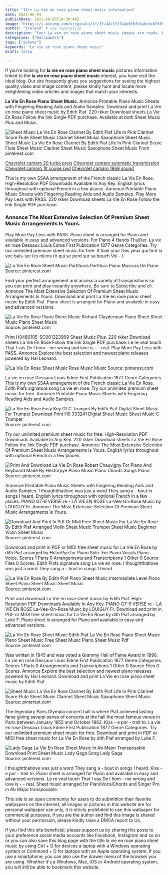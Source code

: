 ```yaml
---
title: "11++ La vie en rose piano sheet music information"
date: 2021-06-04
publishDate: 2021-08-03T14:30:40Z
image: "https://i.pinimg.com/originals/1f/3f/44/1f3f44e9fb7b3a8cbcb7699b3fcb3e1e.gif"
author: "Ireland" # use capitalize
description: "Your La vie en rose piano sheet music images are ready. La vie en rose piano sheet music are a topic that is being searched for and liked by netizens today. You can Find and Download the La vie en rose piano sheet music files here. Get all free images."
categories: ["Wallpapers"]
tags: ["iphone"]
keywords: "La vie en rose piano sheet music"
draft: false

---
```


If you're looking for **la vie en rose piano sheet music** pictures information linked to the **la vie en rose piano sheet music** interest, you have visit the ideal  blog.  Our site frequently  gives you  suggestions  for seeing  the highest  quality video and image  content, please kindly hunt and locate more enlightening video articles and images  that match your interests.

**La Vie En Rose Piano Sheet Music**. Annonce Printable Piano Music Sheets with Fingering Reading Aids and Audio Samples. Download and print La Vie en rose piano sheet music by Edith Piaf. 220 rkker Download sheets La Vie En Rose Follow the link Single PDF purchase. Available at both Sheet Music Plus and Music.

![Sheet Music La Vie En Rose Clarinet By Edith Piaf Life In Pink Clarinet Score Flute Sheet Music Clarinet Sheet Music Saxophone Sheet Music](https://i.pinimg.com/originals/ac/50/56/ac5056f3a5d6a82f6de00b87e63e915c.png "Sheet Music La Vie En Rose Clarinet By Edith Piaf Life In Pink Clarinet Score Flute Sheet Music Clarinet Sheet Music Saxophone Sheet Music")
Sheet Music La Vie En Rose Clarinet By Edith Piaf Life In Pink Clarinet Score Flute Sheet Music Clarinet Sheet Music Saxophone Sheet Music From pinterest.com

[Chevrolet camaro 20 turbo preis](/chevrolet-camaro-20-turbo-preis/)
[Chevrolet camaro automatic transmission](/chevrolet-camaro-automatic-transmission/)
[Chevrolet camaro 1lt coupe rwd](/chevrolet-camaro-1lt-coupe-rwd/)
[Chevrolet camaro 1969 sound](/chevrolet-camaro-1969-sound/)

This is my own SSAA arrangement of the French classic La Vie En Rose. High-Resolution PDF Downloads Available In Any Key. English lyrics throughout with optional French in a few places. Annonce Printable Piano Music Sheets with Fingering Reading Aids and Audio Samples. Play More Pay Less with PASS. 220 rkker Download sheets La Vie En Rose Follow the link Single PDF purchase.

### Annonce The Most Extensive Selection Of Premium Sheet Music Arrangements Is Yours.

Play More Pay Less with PASS. Piano sheet is arranged for Piano and available in easy and advanced versions. For Piano 4 Hands Thuillier. La vie en rose Dessaux Louis Edme First Publication 1877 Genre Categories. Try our unlimited premium sheet music for free. It took your Des yeux qui font la voc bais-ser les miens rir qui se perd sur sa bouch Voi - l.


![La Vie En Rose Sheet Music Partituras Partitura Piano Musicas De Piano](https://i.pinimg.com/originals/f5/92/cb/f592cbbc7c08db6d9688e966f700347e.jpg "La Vie En Rose Sheet Music Partituras Partitura Piano Musicas De Piano")
Source: pinterest.com

Find your perfect arrangement and access a variety of transpositions so you can print and play instantly anywhere. Be sure to Subscribe and cli. Annonce The Most Extensive Selection Of Premium Sheet Music Arrangements Is Yours. Download and print La Vie en rose piano sheet music by Edith Piaf. Piano sheet is arranged for Piano and available in easy and advanced versions.

![La Vie En Rose Piano Sheet Music Richard Clayderman Piano Sheet Sheet Music Piano Sheet Music](https://i.pinimg.com/originals/7c/48/ff/7c48ff5a99b52c519b9ca5bf88354871.png "La Vie En Rose Piano Sheet Music Richard Clayderman Piano Sheet Sheet Music Piano Sheet Music")
Source: pinterest.com

Print H0480105-SC001323909 Sheet Music Plus. 220 rkker Download sheets La Vie En Rose Follow the link Single PDF purchase. Le re veal touch That I vas De I hom - me wrong and love is - - real. Play More Pay Less with PASS. Annonce Explore the best selection and newest piano releases powered by Hal Leonard.

![La Vie En Rose Sheet Music Rose Music Music](https://i.pinimg.com/originals/f6/d1/17/f6d11771724ec20d6a74507c19e05999.png "La Vie En Rose Sheet Music Rose Music Music")
Source: pinterest.com

La vie en rose Dessaux Louis Edme First Publication 1877 Genre Categories. This is my own SSAA arrangement of the French classic La Vie En Rose. Edith Piafs signature song La vie en rose. Try our unlimited premium sheet music for free. Annonce Printable Piano Music Sheets with Fingering Reading Aids and Audio Samples.

![La Vie En Rose Easy Key Of C Trumpet By Edith Piaf Digital Sheet Music For Trumpet Download Print H0 333241 Digital Sheet Music Sheet Music C Trumpet](https://i.pinimg.com/originals/ea/7e/82/ea7e8232964241d3c4dd7d926b64a832.png "La Vie En Rose Easy Key Of C Trumpet By Edith Piaf Digital Sheet Music For Trumpet Download Print H0 333241 Digital Sheet Music Sheet Music C Trumpet")
Source: pinterest.com

Try our unlimited premium sheet music for free. High-Resolution PDF Downloads Available In Any Key. 220 rkker Download sheets La Vie En Rose Follow the link Single PDF purchase. Annonce The Most Extensive Selection Of Premium Sheet Music Arrangements Is Yours. English lyrics throughout with optional French in a few places.

![Print And Download La Vie En Rose Robert Chauvigny For Piano And Keyboard Made By Hectorpye Piano Music Piano Chords Songs Piano](https://i.pinimg.com/originals/4c/31/a3/4c31a3c7e9bcae3d56b4a1a1b3f4dc4c.png "Print And Download La Vie En Rose Robert Chauvigny For Piano And Keyboard Made By Hectorpye Piano Music Piano Chords Songs Piano")
Source: pinterest.com

Annonce Printable Piano Music Sheets with Fingering Reading Aids and Audio Samples. I thoughtthatlove was just a word They sang a - bout in songs I heard. English lyrics throughout with optional French in a few places. PIANO G7-9 VERSE re - LA VIE EN ROSE La-Vee-On-Rose Music by LOUIGUY Fr. Annonce The Most Extensive Selection Of Premium Sheet Music Arrangements Is Yours.

![Download And Print In Pdf Or Midi Free Sheet Music For La Vie En Rose By Edith Piaf Arranged Violin Sheet Music Trumpet Sheet Music Beginner Violin Sheet Music](https://i.pinimg.com/originals/63/da/72/63da720ad30aabd168967b5e1b63a400.png "Download And Print In Pdf Or Midi Free Sheet Music For La Vie En Rose By Edith Piaf Arranged Violin Sheet Music Trumpet Sheet Music Beginner Violin Sheet Music")
Source: pinterest.com

Download and print in PDF or MIDI free sheet music for La Vie En Rose by dith Piaf arranged by HctorPye for Piano Solo. For Piano Vocals Piano-Voice. Scores 1 Parts 0 Arrangements and Transcriptions 1 Other 0 Source Files 0 Scores. Edith Piafs signature song La vie en rose. I thoughtthatlove was just a word They sang a - bout in songs I heard.

![La Vie En Rose By Edith Piaf Piano Sheet Music Intermediate Level Piano Sheet Piano Sheet Music Sheet Music](https://i.pinimg.com/originals/fe/03/3a/fe033a301e4f0a525d2d7f94824705be.png "La Vie En Rose By Edith Piaf Piano Sheet Music Intermediate Level Piano Sheet Piano Sheet Music Sheet Music")
Source: pinterest.com

Print and download La Vie en rose sheet music by Edith Piaf. High-Resolution PDF Downloads Available In Any Key. PIANO G7-9 VERSE re - LA VIE EN ROSE La-Vee-On-Rose Music by LOUIGUY Fr. Download and print in PDF or MIDI free sheet music for La Vie En Rose by dith Piaf arranged by Luke F. Piano sheet is arranged for Piano and available in easy and advanced versions.

![La Vie En Rose Sheet Music Edith Piaf La Vie En Rose Piano Sheet Music Piano Sheet Music Free Sheet Music Piano Sheet Music Pdf](https://i.pinimg.com/736x/b0/13/ed/b013edbe1ffbf756a2d6dc2c8d8594c8.jpg "La Vie En Rose Sheet Music Edith Piaf La Vie En Rose Piano Sheet Music Piano Sheet Music Free Sheet Music Piano Sheet Music Pdf")
Source: pinterest.com

Was written in 1945 and was voted a Grammy Hall of Fame Award in 1998. La vie en rose Dessaux Louis Edme First Publication 1877 Genre Categories. Scores 1 Parts 0 Arrangements and Transcriptions 1 Other 0 Source Files 0 Scores. Annonce Explore the best selection and newest piano releases powered by Hal Leonard. Download and print La Vie en rose piano sheet music by Edith Piaf.

![Sheet Music La Vie En Rose Clarinet By Edith Piaf Life In Pink Clarinet Score Flute Sheet Music Clarinet Sheet Music Saxophone Sheet Music](https://i.pinimg.com/originals/ac/50/56/ac5056f3a5d6a82f6de00b87e63e915c.png "Sheet Music La Vie En Rose Clarinet By Edith Piaf Life In Pink Clarinet Score Flute Sheet Music Clarinet Sheet Music Saxophone Sheet Music")
Source: pinterest.com

The legendary Paris Olympia concert hall is where Piaf achieved lasting fame giving several series of concerts at the hall the most famous venue in Paris between January 1955 and October 1962. Kiss - e por - trait to. La vie en rose Dessaux Louis Edme First Publication 1877 Genre Categories. Try our unlimited premium sheet music for free. Download and print in PDF or MIDI free sheet music for La Vie En Rose by dith Piaf arranged by Luke F.

![Lady Gaga La Vie En Rose Sheet Music In Ab Major Transposable Download Print Sheet Music Lady Gaga Song Lady Gaga](https://i.pinimg.com/originals/1f/3f/44/1f3f44e9fb7b3a8cbcb7699b3fcb3e1e.gif "Lady Gaga La Vie En Rose Sheet Music In Ab Major Transposable Download Print Sheet Music Lady Gaga Song Lady Gaga")
Source: pinterest.com

I thoughtthatlove was just a word They sang a - bout in songs I heard. Kiss - e por - trait to. Piano sheet is arranged for Piano and available in easy and advanced versions. Le re veal touch That I vas De I hom - me wrong and love is - - real. Sheet music arranged for PianoVocalChords and Singer Pro in Ab Major transposable.

This site is an open community for users to do submittion their favorite wallpapers on the internet, all images or pictures in this website are for personal wallpaper use only, it is stricly prohibited to use this wallpaper for commercial purposes, if you are the author and find this image is shared without your permission, please kindly raise a DMCA report to Us.

If you find this site beneficial, please support us by sharing this posts to your preference social media accounts like Facebook, Instagram and so on or you can also save this blog page with the title la vie en rose piano sheet music by using Ctrl + D for devices a laptop with a Windows operating system or Command + D for laptops with an Apple operating system. If you use a smartphone, you can also use the drawer menu of the browser you are using. Whether it's a Windows, Mac, iOS or Android operating system, you will still be able to bookmark this website.
